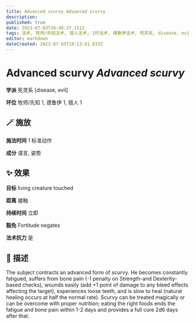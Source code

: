 ```yaml
---
title: Advanced scurvy Advanced scurvy
description: 
published: true
date: 2023-07-03T20:40:37.151Z
tags: 法术, 牧师/先知法术, 猎人法术, 1环法术, 德鲁伊法术, 死灵系, disease, evil
editor: markdown
dateCreated: 2023-07-03T19:13:41.833Z
---
```


# **Advanced scurvy** *Advanced scurvy*

**学派** 死灵系 \[disease, evil\] 

**环位** 牧师/先知 1, 德鲁伊 1, 猎人 1

## 🪄 施放

**施法时间** 1 标准动作

**成分** 语言, 姿势

## ✨ 效果 

**目标** living creature touched 

**距离** 接触  

**持续时间** 立即 

**豁免** Fortitude negates

**法术抗力** 是

## 📖 描述

The subject contracts an advanced form of scurvy. He becomes constantly fatigued, suffers from bone pain (-1 penalty on Strength-and Dexterity-based checks), wounds easily (add +1 point of damage to any bleed effects affecting the target), experiences loose teeth, and is slow to heal (natural healing occurs at half the normal rate). Scurvy can be treated magically or can be overcome with proper nutrition; eating the right foods ends the fatigue and bone pain within 1-2 days and provides a full cure 2d6 days after that.
    